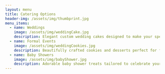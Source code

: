 ```yaml
---
layout: menu
title: Catering Options
header-img: /assets/img/thumbprint.jpg
menu_items:
  - name: Weddings
    image: /assets/img/weddingCake.jpg
    description: Elegant custom wedding cakes designed to make your special day unforgettable.
  - name: Formal Events
    image: /assets/img/weddingCookies.jpg
    description: Beautifully crafted cookies and desserts perfect for formal gatherings and celebrations.
  - name: Baby Showers
    image: /assets/img/babyShower.jpg
    description: Adorable baby shower treats tailored to celebrate your little one's arrival.
---
```


